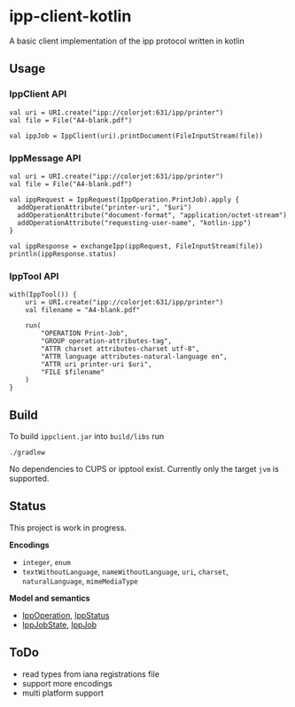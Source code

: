 # ipp-client-kotlin

A basic client implementation of the ipp protocol written in kotlin

## Usage

### IppClient API

    val uri = URI.create("ipp://colorjet:631/ipp/printer")
    val file = File("A4-blank.pdf")
    
    val ippJob = IppClient(uri).printDocument(FileInputStream(file))

### IppMessage API

    val uri = URI.create("ipp://colorjet:631/ipp/printer")
    val file = File("A4-blank.pdf")

    val ippRequest = IppRequest(IppOperation.PrintJob).apply {
      addOperationAttribute("printer-uri", "$uri")
      addOperationAttribute("document-format", "application/octet-stream")
      addOperationAttribute("requesting-user-name", "kotlin-ipp")
    }

    val ippResponse = exchangeIpp(ippRequest, FileInputStream(file))
    println(ippResponse.status)
        
### IppTool API
 
    with(IppTool()) {
        uri = URI.create("ipp://colorjet:631/ipp/printer")
        val filename = "A4-blank.pdf"
        
        run(
            "OPERATION Print-Job",
            "GROUP operation-attributes-tag",
            "ATTR charset attributes-charset utf-8",
            "ATTR language attributes-natural-language en",
            "ATTR uri printer-uri $uri",
            "FILE $filename"
        )
    }
          
## Build

To build `ippclient.jar` into `build/libs` run

    ./gradlew

No dependencies to CUPS or ipptool exist. Currently only the target `jvm` is supported. 


## Status

This project is work in progress.

**Encodings**

 * `integer`, `enum`
 * `textWithoutLanguage`, `nameWithoutLanguage`, `uri`, `charset`, `naturalLanguage`, `mimeMediaType`

**Model and semantics**

* [IppOperation](https://github.com/gmuth/ipp-client-kotlin/blob/master/src/main/kotlin/de/gmuth/ipp/core/IppOperation.kt),
  [IppStatus](https://github.com/gmuth/ipp-client-kotlin/blob/master/src/main/kotlin/de/gmuth/ipp/core/IppStatus.kt)
* [IppJobState](https://github.com/gmuth/ipp-client-kotlin/blob/master/src/main/kotlin/de/gmuth/ipp/core/IppJobState.kt),
  [IppJob](https://github.com/gmuth/ipp-client-kotlin/blob/master/src/main/kotlin/de/gmuth/ipp/core/IppJob.kt)

## ToDo

* read types from iana registrations file
* support more encodings
* multi platform support
